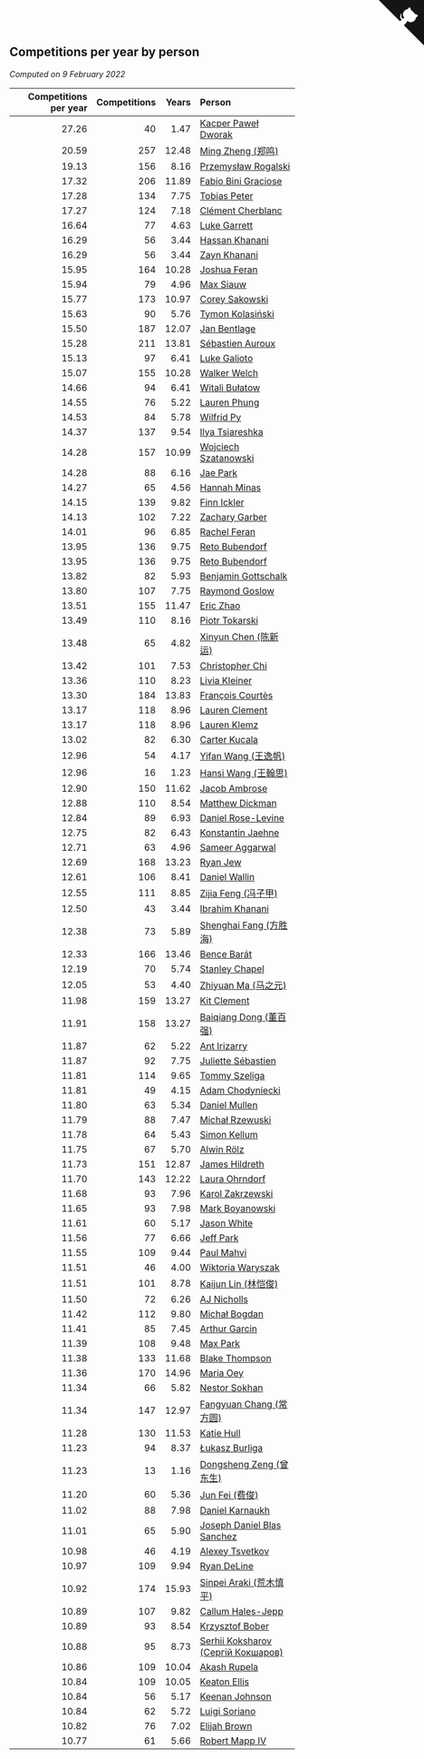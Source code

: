## Competitions per year by person

*Computed on  9 February 2022*

| Competitions per year | Competitions | Years | Person |
| ---: | ---: | ---: | :--- |
| 27.26 | 40 | 1.47 | [Kacper Paweł Dworak](https://www.worldcubeassociation.org/persons/2020DWOR01) |
| 20.59 | 257 | 12.48 | [Ming Zheng (郑鸣)](https://www.worldcubeassociation.org/persons/2009ZHEN11) |
| 19.13 | 156 | 8.16 | [Przemysław Rogalski](https://www.worldcubeassociation.org/persons/2013ROGA02) |
| 17.32 | 206 | 11.89 | [Fabio Bini Graciose](https://www.worldcubeassociation.org/persons/2010GRAC02) |
| 17.28 | 134 | 7.75 | [Tobias Peter](https://www.worldcubeassociation.org/persons/2014PETE03) |
| 17.27 | 124 | 7.18 | [Clément Cherblanc](https://www.worldcubeassociation.org/persons/2014CHER05) |
| 16.64 | 77 | 4.63 | [Luke Garrett](https://www.worldcubeassociation.org/persons/2017GARR05) |
| 16.29 | 56 | 3.44 | [Hassan Khanani](https://www.worldcubeassociation.org/persons/2018KHAN26) |
| 16.29 | 56 | 3.44 | [Zayn Khanani](https://www.worldcubeassociation.org/persons/2018KHAN28) |
| 15.95 | 164 | 10.28 | [Joshua Feran](https://www.worldcubeassociation.org/persons/2011FERA01) |
| 15.94 | 79 | 4.96 | [Max Siauw](https://www.worldcubeassociation.org/persons/2017SIAU02) |
| 15.77 | 173 | 10.97 | [Corey Sakowski](https://www.worldcubeassociation.org/persons/2011SAKO01) |
| 15.63 | 90 | 5.76 | [Tymon Kolasiński](https://www.worldcubeassociation.org/persons/2016KOLA02) |
| 15.50 | 187 | 12.07 | [Jan Bentlage](https://www.worldcubeassociation.org/persons/2010BENT01) |
| 15.28 | 211 | 13.81 | [Sébastien Auroux](https://www.worldcubeassociation.org/persons/2008AURO01) |
| 15.13 | 97 | 6.41 | [Luke Galioto](https://www.worldcubeassociation.org/persons/2015GALI02) |
| 15.07 | 155 | 10.28 | [Walker Welch](https://www.worldcubeassociation.org/persons/2011WELC01) |
| 14.66 | 94 | 6.41 | [Witali Bułatow](https://www.worldcubeassociation.org/persons/2015BUAT01) |
| 14.55 | 76 | 5.22 | [Lauren Phung](https://www.worldcubeassociation.org/persons/2016PHUN02) |
| 14.53 | 84 | 5.78 | [Wilfrid Py](https://www.worldcubeassociation.org/persons/2016PYWI01) |
| 14.37 | 137 | 9.54 | [Ilya Tsiareshka](https://www.worldcubeassociation.org/persons/2012TERE01) |
| 14.28 | 157 | 10.99 | [Wojciech Szatanowski](https://www.worldcubeassociation.org/persons/2011SZAT01) |
| 14.28 | 88 | 6.16 | [Jae Park](https://www.worldcubeassociation.org/persons/2015PARK24) |
| 14.27 | 65 | 4.56 | [Hannah Minas](https://www.worldcubeassociation.org/persons/2017MINA04) |
| 14.15 | 139 | 9.82 | [Finn Ickler](https://www.worldcubeassociation.org/persons/2012ICKL01) |
| 14.13 | 102 | 7.22 | [Zachary Garber](https://www.worldcubeassociation.org/persons/2014GARB01) |
| 14.01 | 96 | 6.85 | [Rachel Feran](https://www.worldcubeassociation.org/persons/2015FERA01) |
| 13.95 | 136 | 9.75 | [Reto Bubendorf](https://www.worldcubeassociation.org/persons/2012BUBE01) |
| 13.95 | 136 | 9.75 | [Reto Bubendorf](https://www.worldcubeassociation.org/persons/2012BUBE01) |
| 13.82 | 82 | 5.93 | [Benjamin Gottschalk](https://www.worldcubeassociation.org/persons/2016GOTT01) |
| 13.80 | 107 | 7.75 | [Raymond Goslow](https://www.worldcubeassociation.org/persons/2014GOSL01) |
| 13.51 | 155 | 11.47 | [Eric Zhao](https://www.worldcubeassociation.org/persons/2010ZHAO19) |
| 13.49 | 110 | 8.16 | [Piotr Tokarski](https://www.worldcubeassociation.org/persons/2013TOKA01) |
| 13.48 | 65 | 4.82 | [Xinyun Chen (陈新运)](https://www.worldcubeassociation.org/persons/2017CHEN36) |
| 13.42 | 101 | 7.53 | [Christopher Chi](https://www.worldcubeassociation.org/persons/2014CHIC01) |
| 13.36 | 110 | 8.23 | [Livia Kleiner](https://www.worldcubeassociation.org/persons/2013KLEI03) |
| 13.30 | 184 | 13.83 | [François Courtès](https://www.worldcubeassociation.org/persons/2008COUR01) |
| 13.17 | 118 | 8.96 | [Lauren Clement](https://www.worldcubeassociation.org/persons/2013KLEM01) |
| 13.17 | 118 | 8.96 | [Lauren Klemz](https://www.worldcubeassociation.org/persons/2013KLEM01) |
| 13.02 | 82 | 6.30 | [Carter Kucala](https://www.worldcubeassociation.org/persons/2015KUCA01) |
| 12.96 | 54 | 4.17 | [Yifan Wang (王逸帆)](https://www.worldcubeassociation.org/persons/2017WANY29) |
| 12.96 | 16 | 1.23 | [Hansi Wang (王翰思)](https://www.worldcubeassociation.org/persons/2020WANG19) |
| 12.90 | 150 | 11.62 | [Jacob Ambrose](https://www.worldcubeassociation.org/persons/2010AMBR01) |
| 12.88 | 110 | 8.54 | [Matthew Dickman](https://www.worldcubeassociation.org/persons/2013DICK01) |
| 12.84 | 89 | 6.93 | [Daniel Rose-Levine](https://www.worldcubeassociation.org/persons/2015ROSE01) |
| 12.75 | 82 | 6.43 | [Konstantin Jaehne](https://www.worldcubeassociation.org/persons/2015JAEH01) |
| 12.71 | 63 | 4.96 | [Sameer Aggarwal](https://www.worldcubeassociation.org/persons/2017AGGA01) |
| 12.69 | 168 | 13.23 | [Ryan Jew](https://www.worldcubeassociation.org/persons/2008JEWR01) |
| 12.61 | 106 | 8.41 | [Daniel Wallin](https://www.worldcubeassociation.org/persons/2013WALL03) |
| 12.55 | 111 | 8.85 | [Zijia Feng (冯子甲)](https://www.worldcubeassociation.org/persons/2013FENG02) |
| 12.50 | 43 | 3.44 | [Ibrahim Khanani](https://www.worldcubeassociation.org/persons/2018KHAN27) |
| 12.38 | 73 | 5.89 | [Shenghai Fang (方胜海)](https://www.worldcubeassociation.org/persons/2016FANG01) |
| 12.33 | 166 | 13.46 | [Bence Barát](https://www.worldcubeassociation.org/persons/2008BARA01) |
| 12.19 | 70 | 5.74 | [Stanley Chapel](https://www.worldcubeassociation.org/persons/2016CHAP04) |
| 12.05 | 53 | 4.40 | [Zhiyuan Ma (马之元)](https://www.worldcubeassociation.org/persons/2017MAZH04) |
| 11.98 | 159 | 13.27 | [Kit Clement](https://www.worldcubeassociation.org/persons/2008CLEM01) |
| 11.91 | 158 | 13.27 | [Baiqiang Dong (董百强)](https://www.worldcubeassociation.org/persons/2008DONG06) |
| 11.87 | 62 | 5.22 | [Ant Irizarry](https://www.worldcubeassociation.org/persons/2016IRIZ02) |
| 11.87 | 92 | 7.75 | [Juliette Sébastien](https://www.worldcubeassociation.org/persons/2014SEBA01) |
| 11.81 | 114 | 9.65 | [Tommy Szeliga](https://www.worldcubeassociation.org/persons/2012SZEL01) |
| 11.81 | 49 | 4.15 | [Adam Chodyniecki](https://www.worldcubeassociation.org/persons/2017CHOD02) |
| 11.80 | 63 | 5.34 | [Daniel Mullen](https://www.worldcubeassociation.org/persons/2016MULL04) |
| 11.79 | 88 | 7.47 | [Michał Rzewuski](https://www.worldcubeassociation.org/persons/2014RZEW01) |
| 11.78 | 64 | 5.43 | [Simon Kellum](https://www.worldcubeassociation.org/persons/2016KELL12) |
| 11.75 | 67 | 5.70 | [Alwin Rölz](https://www.worldcubeassociation.org/persons/2016ROLZ01) |
| 11.73 | 151 | 12.87 | [James Hildreth](https://www.worldcubeassociation.org/persons/2009HILD01) |
| 11.70 | 143 | 12.22 | [Laura Ohrndorf](https://www.worldcubeassociation.org/persons/2009OHRN01) |
| 11.68 | 93 | 7.96 | [Karol Zakrzewski](https://www.worldcubeassociation.org/persons/2014ZAKR01) |
| 11.65 | 93 | 7.98 | [Mark Boyanowski](https://www.worldcubeassociation.org/persons/2014BOYA01) |
| 11.61 | 60 | 5.17 | [Jason White](https://www.worldcubeassociation.org/persons/2016WHIT16) |
| 11.56 | 77 | 6.66 | [Jeff Park](https://www.worldcubeassociation.org/persons/2015PARK08) |
| 11.55 | 109 | 9.44 | [Paul Mahvi](https://www.worldcubeassociation.org/persons/2012MAHV01) |
| 11.51 | 46 | 4.00 | [Wiktoria Waryszak](https://www.worldcubeassociation.org/persons/2018WARY01) |
| 11.51 | 101 | 8.78 | [Kaijun Lin (林恺俊)](https://www.worldcubeassociation.org/persons/2013LINK01) |
| 11.50 | 72 | 6.26 | [AJ Nicholls](https://www.worldcubeassociation.org/persons/2015NICH04) |
| 11.42 | 112 | 9.80 | [Michał Bogdan](https://www.worldcubeassociation.org/persons/2012BOGD01) |
| 11.41 | 85 | 7.45 | [Arthur Garcin](https://www.worldcubeassociation.org/persons/2014GARC27) |
| 11.39 | 108 | 9.48 | [Max Park](https://www.worldcubeassociation.org/persons/2012PARK03) |
| 11.38 | 133 | 11.68 | [Blake Thompson](https://www.worldcubeassociation.org/persons/2010THOM03) |
| 11.36 | 170 | 14.96 | [Maria Oey](https://www.worldcubeassociation.org/persons/2007OEYM01) |
| 11.34 | 66 | 5.82 | [Nestor Sokhan](https://www.worldcubeassociation.org/persons/2016SOKH01) |
| 11.34 | 147 | 12.97 | [Fangyuan Chang (常方圆)](https://www.worldcubeassociation.org/persons/2009CHAN04) |
| 11.28 | 130 | 11.53 | [Katie Hull](https://www.worldcubeassociation.org/persons/2010HULL01) |
| 11.23 | 94 | 8.37 | [Łukasz Burliga](https://www.worldcubeassociation.org/persons/2013BURL01) |
| 11.23 | 13 | 1.16 | [Dongsheng Zeng (曾东生)](https://www.worldcubeassociation.org/persons/2020ZENG03) |
| 11.20 | 60 | 5.36 | [Jun Fei (费俊)](https://www.worldcubeassociation.org/persons/2016FEIJ02) |
| 11.02 | 88 | 7.98 | [Daniel Karnaukh](https://www.worldcubeassociation.org/persons/2014KARN02) |
| 11.01 | 65 | 5.90 | [Joseph Daniel Blas Sanchez](https://www.worldcubeassociation.org/persons/2016SANC08) |
| 10.98 | 46 | 4.19 | [Alexey Tsvetkov](https://www.worldcubeassociation.org/persons/2017TSVE02) |
| 10.97 | 109 | 9.94 | [Ryan DeLine](https://www.worldcubeassociation.org/persons/2012DELI01) |
| 10.92 | 174 | 15.93 | [Sinpei Araki (荒木慎平)](https://www.worldcubeassociation.org/persons/2006ARAK01) |
| 10.89 | 107 | 9.82 | [Callum Hales-Jepp](https://www.worldcubeassociation.org/persons/2012HALE01) |
| 10.89 | 93 | 8.54 | [Krzysztof Bober](https://www.worldcubeassociation.org/persons/2013BOBE01) |
| 10.88 | 95 | 8.73 | [Serhii Koksharov (Сергій Кокшаров)](https://www.worldcubeassociation.org/persons/2013KOKS01) |
| 10.86 | 109 | 10.04 | [Akash Rupela](https://www.worldcubeassociation.org/persons/2012RUPE01) |
| 10.84 | 109 | 10.05 | [Keaton Ellis](https://www.worldcubeassociation.org/persons/2012ELLI01) |
| 10.84 | 56 | 5.17 | [Keenan Johnson](https://www.worldcubeassociation.org/persons/2016JOHN30) |
| 10.84 | 62 | 5.72 | [Luigi Soriano](https://www.worldcubeassociation.org/persons/2016SORI04) |
| 10.82 | 76 | 7.02 | [Elijah Brown](https://www.worldcubeassociation.org/persons/2015BROW03) |
| 10.77 | 61 | 5.66 | [Robert Mapp IV](https://www.worldcubeassociation.org/persons/2016IVRO01) |


<a href="https://github.com/jonatanklosko/wca_statistics" class="github-corner" aria-label="View source on Github"><svg width="80" height="80" viewBox="0 0 250 250" style="fill:#151513; color:#fff; position: absolute; top: 0; border: 0; right: 0;" aria-hidden="true"><path d="M0,0 L115,115 L130,115 L142,142 L250,250 L250,0 Z"></path><path d="M128.3,109.0 C113.8,99.7 119.0,89.6 119.0,89.6 C122.0,82.7 120.5,78.6 120.5,78.6 C119.2,72.0 123.4,76.3 123.4,76.3 C127.3,80.9 125.5,87.3 125.5,87.3 C122.9,97.6 130.6,101.9 134.4,103.2" fill="currentColor" style="transform-origin: 130px 106px;" class="octo-arm"></path><path d="M115.0,115.0 C114.9,115.1 118.7,116.5 119.8,115.4 L133.7,101.6 C136.9,99.2 139.9,98.4 142.2,98.6 C133.8,88.0 127.5,74.4 143.8,58.0 C148.5,53.4 154.0,51.2 159.7,51.0 C160.3,49.4 163.2,43.6 171.4,40.1 C171.4,40.1 176.1,42.5 178.8,56.2 C183.1,58.6 187.2,61.8 190.9,65.4 C194.5,69.0 197.7,73.2 200.1,77.6 C213.8,80.2 216.3,84.9 216.3,84.9 C212.7,93.1 206.9,96.0 205.4,96.6 C205.1,102.4 203.0,107.8 198.3,112.5 C181.9,128.9 168.3,122.5 157.7,114.1 C157.9,116.9 156.7,120.9 152.7,124.9 L141.0,136.5 C139.8,137.7 141.6,141.9 141.8,141.8 Z" fill="currentColor" class="octo-body"></path></svg></a><style>.github-corner:hover .octo-arm{animation:octocat-wave 560ms ease-in-out}@keyframes octocat-wave{0%,100%{transform:rotate(0)}20%,60%{transform:rotate(-25deg)}40%,80%{transform:rotate(10deg)}}@media (max-width:500px){.github-corner:hover .octo-arm{animation:none}.github-corner .octo-arm{animation:octocat-wave 560ms ease-in-out}}</style>
